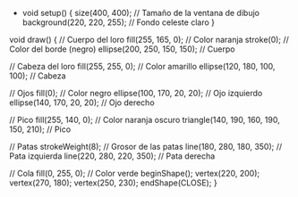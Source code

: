 - void setup() {
  size(400, 400); // Tamaño de la ventana de dibujo
  background(220, 220, 255); // Fondo celeste claro
}

void draw() {
  // Cuerpo del loro
  fill(255, 165, 0); // Color naranja
  stroke(0); // Color del borde (negro)
  ellipse(200, 250, 150, 150); // Cuerpo

  // Cabeza del loro
  fill(255, 255, 0); // Color amarillo
  ellipse(120, 180, 100, 100); // Cabeza

  // Ojos
  fill(0); // Color negro
  ellipse(100, 170, 20, 20); // Ojo izquierdo
  ellipse(140, 170, 20, 20); // Ojo derecho

  // Pico
  fill(255, 140, 0); // Color naranja oscuro
  triangle(140, 190, 160, 190, 150, 210); // Pico

  // Patas
  strokeWeight(8); // Grosor de las patas
  line(180, 280, 180, 350); // Pata izquierda
  line(220, 280, 220, 350); // Pata derecha

  // Cola
  fill(0, 255, 0); // Color verde
  beginShape();
  vertex(220, 200);
  vertex(270, 180);
  vertex(250, 230);
  endShape(CLOSE);
}
